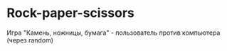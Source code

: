 # Rock-paper-scissors
Игра "Камень, ножницы, бумага" - пользователь против компьютера (через random)
